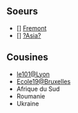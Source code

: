 <!-- Ecoles soeurs et cousines -->
<!-- SUBTITLE: A quick summary of là-bas -->

## Soeurs

- [] [Fremont](/ausland/about-fremont)
- [] [?Asia?](/ausland/about-asia)

## Cousines
- [le101@Lyon](/ausland/le101)
- [Ecole19@Bruxelles](/ausland/ecole19)
- Afrique du Sud
- Roumanie
- Ukraine
